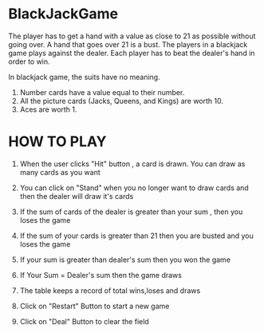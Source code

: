 # BlackJackGame

The player has to get a hand with a value as close to 21 as possible without going over. A hand that goes over 21 is a bust. The players in a blackjack game plays against the dealer. Each player has to beat the dealer's hand in order to win.

In blackjack game, the suits have no meaning.

  1. Number cards have a value equal to their number.
  2. All the picture cards (Jacks, Queens, and Kings) are worth 10.
  3. Aces are worth 1.


# HOW TO PLAY
1. When the user clicks "Hit" button , a card is drawn. You can draw as many cards as you want

2. You can click on "Stand" when you no longer want to draw cards and then the dealer will draw it's cards

3. If the sum of cards of the dealer is greater than your sum , then you loses the game

4. If the sum of your cards is greater than 21 then you are busted and you loses the game

5. If your sum is greater than dealer's sum then you won the game

6. If Your Sum = Dealer's sum then the game draws

7. The table keeps a record of total wins,loses and draws

8. Click on "Restart" Button to start a new game

9. Click on "Deal" Button to clear the field
